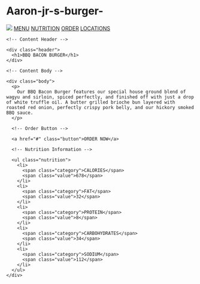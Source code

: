 # Aaron-jr-s-burger-
<!DOCTYPE html>
<html>
<head>
  <title>Aaron JR's Menu</title>
  <link href="https://fonts.googleapis.com/css?family=Roboto:100,500,700|Oswald:300,400,700" rel="stylesheet">
  <link rel="stylesheet" type="text/css" href="reset.css">
  <link rel="stylesheet" type="text/css" href="style.css">
</head>

<body>

  <!-- Navigation Section -->

  <nav>
    <img src="https://content.codecademy.com/courses/web-101/unit-6/htmlcss1-img_burger-logo.svg" />
    <span><a href="#">MENU</a></span>
    <span><a href="#">NUTRITION</a></span>
    <span><a href="#">ORDER</a></span>
    <span><a href="#">LOCATIONS</a></span>
  </nav>

  <!-- Content Section -->

  <div class="content">

    <!-- Content Header -->
    
    <div class="header">
      <h1>BBQ BACON BURGER</h1>
    </div>

    <!-- Content Body -->

    <div class="body">
      <p>
        Our BBQ Bacon Burger features our special house ground blend of wagyu and sirloin, spiced perfectly, and finished off with just a drop of white truffle oil. A butter grilled brioche bun layered with roasted red onion, perfectly crispy pork belly, and our hickory smoked BBQ sauce.
      </p>

      <!-- Order Button -->

      <a href="#" class="button">ORDER NOW</a>

      <!-- Nutrition Information -->
      
      <ul class="nutrition">
        <li>
          <span class="category">CALORIES</span>
          <span class="value">678</span>
        </li>
        <li>
          <span class="category">FAT</span>
          <span class="value">32</span>
        </li>
        <li>
          <span class="category">PROTEIN</span>
          <span class="value">8</span>
        </li>
        <li>
          <span class="category">CARBOHYDRATES</span>
          <span class="value">34</span>
        </li>
        <li>
          <span class="category">SODIUM</span>
          <span class="value">112</span>
        </li>
      </ul>
    </div>
  </div>
  
</body>
</html>
